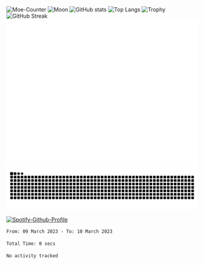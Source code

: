 <picture>
  <img src="https://Moe-Counter.speechless22.repl.co/get/@:Speechless22?theme=asoul" alt="Moe-Counter">
  <img src="https://moon-svg-speechless.vercel.app/moon.svg?theme=ray&rotate=0" alt="Moon">
  <img src="https://github-readme-stats-speechless.vercel.app/api?username=Speechless22&show_icons=true&theme=transparent&hide_border=true&include_all_commits=true" alt="GitHub stats">
  <img src="https://github-readme-stats-speechless.vercel.app/api/top-langs?username=Speechless22&layout=compact&theme=transparent&hide_border=true" alt="Top Langs">
  <img src="https://github-profile-trophy-speechless.vercel.app?username=Speechless22&column=-1&no-bg=true&no-frame=true&theme=monokai" alt="Trophy">
  <img src="https://github-readme-streak-stats-speechless.vercel.app?user=Speechless22&theme=github-dark&hide_border=true" alt="GitHub Streak">
  <img src="https://raw.githubusercontent.com/Speechless22/Speechless22/output/github-metrics.svg" alt="Metrics">
  <source media="(prefers-color-scheme: dark)" srcset="https://raw.githubusercontent.com/Speechless22/Speechless22/output/github-contribution-grid-snake-dark.svg">
  <source media="(prefers-color-scheme: light)" srcset="https://raw.githubusercontent.com/Speechless22/Speechless22/output/github-contribution-grid-snake.svg">
  <img alt="github contribution grid snake animation" src="https://raw.githubusercontent.com/Speechless22/Speechless22/output/github-contribution-grid-snake.svg">
</picture>

[<img src="https://spotify-github-profile-speechless.vercel.app/api/view?uid=wb79yl20xdk5sbtru65bvgvh1&cover_image=true&theme=compact&show_offline=false&background_color=121212&interchange=true" alt="Spotify-Github-Profile">](https://spotify-github-profile-speechless.vercel.app/api/view?uid=wb79yl20xdk5sbtru65bvgvh1&redirect=true)
<!--START_SECTION:waka-->

```text
From: 09 March 2023 - To: 10 March 2023

Total Time: 0 secs

No activity tracked
```

<!--END_SECTION:waka-->